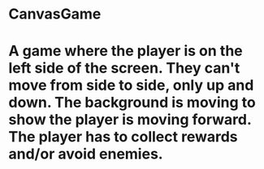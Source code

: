 # CanvasGame
# A game where the player is on the left side of the screen. They can't move from side to side, only up and down. The background is moving  to show the player is moving forward. The player has to collect rewards and/or avoid enemies.
